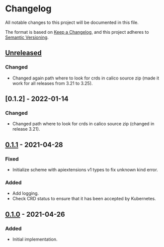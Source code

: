 # Changelog

All notable changes to this project will be documented in this file.

The format is based on [Keep a Changelog](https://keepachangelog.com/en/1.0.0/),
and this project adheres to [Semantic Versioning](https://semver.org/spec/v2.0.0.html).



## [Unreleased]

### Changed

- Changed again path where to look for crds in calico source zip (made it work for all releases from 3.21 to 3.25).

## [0.1.2] - 2022-01-14

### Changed

- Changed path where to look for crds in calico source zip (changed in release 3.21).

## [0.1.1] - 2021-04-28

### Fixed

- Initialize scheme with apiextensions v1 types to fix unknown kind error.

### Added

- Add logging.
- Check CRD status to ensure that it has been accepted by Kubernetes.

## [0.1.0] - 2021-04-26

### Added

- Initial implementation.

[Unreleased]: https://github.com/giantswarm/crd-installer/compare/v0.1.1...HEAD
[0.1.1]: https://github.com/giantswarm/crd-installer/compare/v0.1.0...v0.1.1
[0.1.0]: https://github.com/giantswarm/crd-installer/releases/tag/v0.1.0
